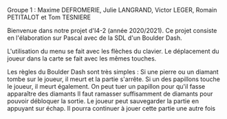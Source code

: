 Groupe 1 : Maxime DEFROMERIE, Julie LANGRAND, Victor LEGER, Romain PETITALOT et Tom TESNIERE

Bienvenue dans notre projet d'I4-2 (année 2020/2021). 
Ce projet consiste en l'élaboration sur Pascal avec de la SDL d'un Boulder Dash.

L'utilisation du menu se fait avec les flèches du clavier.
Le déplacement du joueur dans la carte se fait avec les mêmes touches.

Les règles du Boulder Dash sont très simples :
Si une pierre ou un diamant tombe sur le joueur, il meurt et la partie s'arrête.
Si un des papillons touche le joueur, il meurt également.
On peut tuer un papillon pour qu'il fasse apparaître des diamants
Il faut ramasser suffisamment de diamants pour pouvoir débloquer la sortie.
Le joueur peut sauvegarder la partie en appuyant sur échap. Il pourra continuer à jouer cette partie une autre fois 

